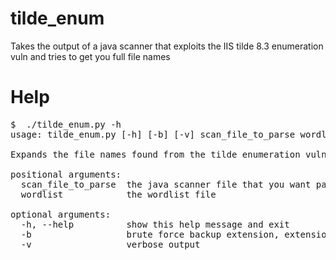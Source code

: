 tilde_enum
==========

Takes the output of a java scanner that exploits the IIS tilde 8.3 enumeration vuln and tries to get you full file names

Help
====
<pre>$  ./tilde_enum.py -h
usage: tilde_enum.py [-h] [-b] [-v] scan_file_to_parse wordlist

Expands the file names found from the tilde enumeration vuln

positional arguments:
  scan_file_to_parse  the java scanner file that you want parsed
  wordlist            the wordlist file

optional arguments:
  -h, --help          show this help message and exit
  -b                  brute force backup extension, extensions
  -v                  verbose output
</pre>
